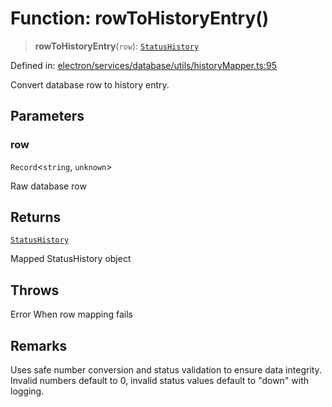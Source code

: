 # Function: rowToHistoryEntry()

> **rowToHistoryEntry**(`row`): [`StatusHistory`](../../../../../../shared/types/interfaces/StatusHistory.md)

Defined in: [electron/services/database/utils/historyMapper.ts:95](https://github.com/Nick2bad4u/Uptime-Watcher/blob/2a45eeb1723f8f7089001af2c92aa07d82dfe7e4/electron/services/database/utils/historyMapper.ts#L95)

Convert database row to history entry.

## Parameters

### row

`Record`\<`string`, `unknown`\>

Raw database row

## Returns

[`StatusHistory`](../../../../../../shared/types/interfaces/StatusHistory.md)

Mapped StatusHistory object

## Throws

Error When row mapping fails

## Remarks

Uses safe number conversion and status validation to ensure data integrity.
Invalid numbers default to 0, invalid status values default to "down" with logging.
